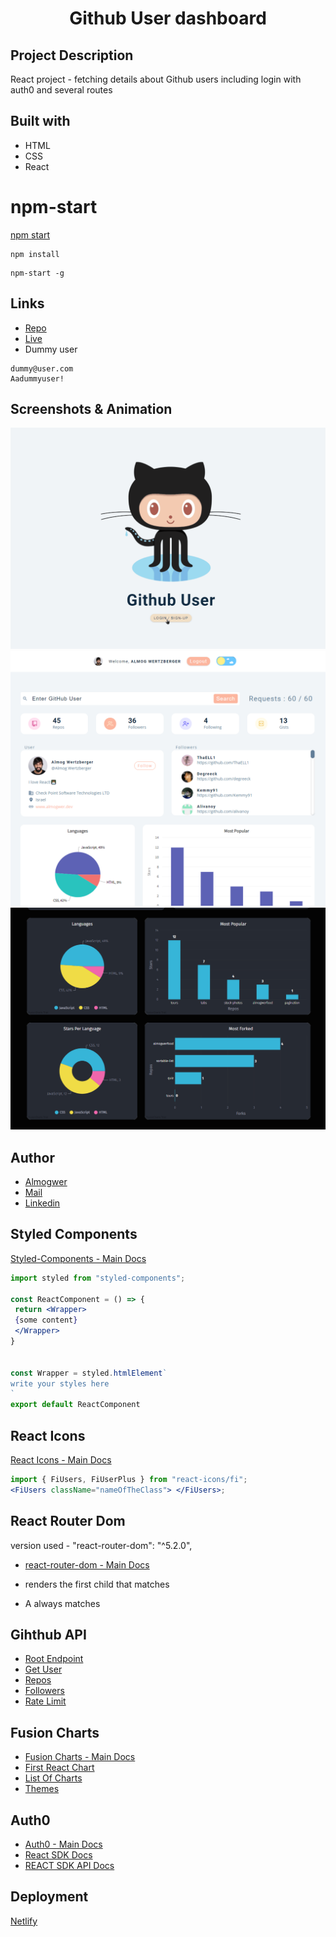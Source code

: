 <h1 align="center">Github User dashboard</h1>

## Project Description

React project - fetching details about Github users including login with auth0 and several routes

## Built with

- HTML
- CSS
- React

# npm-start

[npm start](https://docs.npmjs.com/cli/v7/commands/npm-start)

```
npm install
```

```
npm-start -g

```

## Links

- [Repo](https://github.com/AlmogWer/quiz "Github user dashboard Repo")
- [Live](https://almogwer-github-user-dashboard.netlify.app/ "Live View")
- Dummy user
```
dummy@user.com
Aadummyuser!
```

## Screenshots & Animation

![](img/Animation.gif "Showcase")
![](img/Capture.PNG "Home Page")
![](img/Capture2.PNG "Home Page")

## Author

- [Almogwer](https://github.com/almogwer)
- [Mail](mailto:Almogish@gmail.com?Subject=Hi% "Hi!")
- [Linkedin](https://www.linkedin.com/in/almogwertzberger/)

## Styled Components

[Styled-Components - Main Docs](https://styled-components.com/)

```jsx
import styled from "styled-components";

const ReactComponent = () => {
 return <Wrapper>
 {some content}
 </Wrapper>
}


const Wrapper = styled.htmlElement`
write your styles here
`
export default ReactComponent
```

## React Icons

[React Icons - Main Docs](https://react-icons.github.io/react-icons/)

```jsx
import { FiUsers, FiUserPlus } from "react-icons/fi";
<FiUsers className="nameOfTheClass"> </FiUsers>;
```

## React Router Dom

version used - "react-router-dom": "^5.2.0",

- [react-router-dom - Main Docs](https://reactrouter.com/web/guides/quick-start)

- <Switch> renders the first child <Route> that matches
- A <Route path="*"> always matches

## Gihthub API

- [Root Endpoint](https://api.github.com)
- [Get User](https://api.github.com/users/almogwer)
- [Repos](https://api.github.com/users/almogwer/repos?per_page=100)
- [Followers](https://api.github.com/users/almogwer/followers)
- [Rate Limit](https://api.github.com/rate_limit)

## Fusion Charts

- [Fusion Charts - Main Docs](https://www.fusioncharts.com/)
- [First React Chart](https://www.fusioncharts.com/dev/getting-started/react/your-first-chart-using-react)
- [List Of Charts](https://www.fusioncharts.com/dev/chart-guide/list-of-charts)
- [Themes](https://www.fusioncharts.com/dev/themes/introduction-to-themes)

## Auth0

- [Auth0 - Main Docs](https://auth0.com/)
- [React SDK Docs](https://auth0.com/docs/libraries/auth0-react)
- [REACT SDK API Docs](https://auth0.github.io/auth0-react/)

## Deployment

[Netlify](https://www.netlify.com/)
